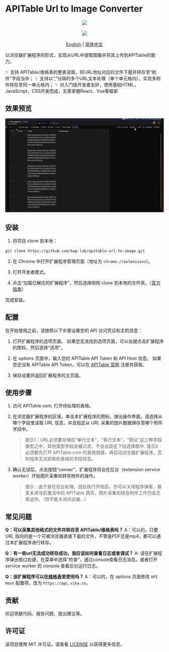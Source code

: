 # APITable Url to Image Converter

<p align='center'>
  <image src="logo/logo-48.png" />
</p>

<p align='center'>
  <image src="https://img.shields.io/badge/License-MIT-yellow.svg" />
</p>

<p align="center">
  <a href="README.md">English</a>
  |
  <a href="README_CN.md">简体中文</a>
</p>

以浏览器扩展程序的形式，实现从URL中提取图像并将其上传到APITable的能力。

✨ 支持 APITable/维格表的整表读取，将URL地址对应的文件下载并转存至“附件”字段当中；
✨ 支持以“,”分隔的多个URL文本处理（单个单元格内），实现多附件转存至同一单元格内；
✨ 对入门级开发者友好，使用基础HTML，JavaScript，CSS开发而成，无需掌握React、Vue等框架

## 效果预览

![Preview](docs/url-image-converter.gif)

## 安装

1. 将项目 clone 到本地：

  ```bash
  git clone https://github.com/kwp-lab/apitable-url-to-image.git
  ```

2. 在 Chrome 中打开扩展程序管理页面（地址为 `chrome://extensions`）。

3. 打开开发者模式。

4. 点击“加载已解压的扩展程序”，然后选择刚刚 clone 到本地的文件夹。（[官方指南](https://developer.chrome.com/docs/extensions/mv3/getstarted/development-basics/#load-unpacked)）

完成安装。

## 配置

在开始使用之前，请按照以下步骤设置您的 API 访问凭证和主机信息：

1. 打开扩展程序的选项页面。
如果您无法找到选项页面，可以右键点击扩展程序的图标，然后选择“选项”。

2. 在 options 页面中，输入您的 APITable API Token 和 API Host 信息。
如果您还没有 APITable API Token，可以在 [APITable 官网](https://apitable.com/) 注册并获取。

3. 保存设置并返回扩展程序的主页面。

## 使用步骤

1. 访问 APITable.com, 打开待处理的表格。

2. 在浏览器扩展程序的区域，单击本扩展程序的图标，弹出操作界面。请选择从哪个字段里读取 URL 信息，并且指定从 URL 采集的图片数据保存至哪个附件字段中。

    > 提示1：URL必须要存储在“单行文本”，“多行文本”，“网址”这三种字段类型之中，其他类型字段会被过滤，不会出现在下拉选择框中.
    > 提示2：必须要先打开 APITable.com 的表格链接，再启动浏览器扩展程序。否则程序无法抓取到表格的字段信息。

3. 确认无误后，点击按钮“conver”，扩展程序将会在后台（extension service worker）开始图片采集和转存附件的操作。

    > 提示：由于是在后台处理。因此执行开始后，你可以关闭程序弹窗，甚至关闭当前激活中的 APITable 网页，图片采集和转存附件工作仍会正常运作。（但不能关闭浏览器...）


## 常见问题

**Q：可以采集其他格式的文件并转存至 APITable/维格表吗？**
A：可以的。只要 URL 指向的是一个可被浏览器直接下载的文件，不管是PDF还是mp4，都可以通过本扩展程序进行转存。

**Q：有一些url无法成功转存成功，我应该如何查看日志或者调试？**
A: 请在扩展程序弹出框口右键，在菜单中选择“检查”，通过console查看日志消息。或者打开 service worker 的 console 查看后台运行日志。

**Q：该扩展程序可以在[维格表](https://vika.cn)里使用吗？**
A：可以的，在 options 页面修改 `API Host` 配置项，改为 `https://api.vika.cn`。

## 贡献

欢迎贡献代码、报告问题、提出建议等。

## 许可证

该项目使用 MIT 许可证。请查看 [LICENSE](LICENSE) 以获得更多信息。
